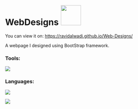 # WebDesigns <img src="https://github.com/TheDudeThatCode/TheDudeThatCode/blob/master/Assets/Designer.gif" width="65px">

You can view it on: https://ravidalwadi.github.io/Web-Designs/

A webpage I designed using BootStrap framework. 

### Tools:
![](https://img.shields.io/badge/Tools-Bootstrap-informational?style=flat&logo=bootstrap&logoColor=white&color=2bbc8a)

### Languages:
![](https://img.shields.io/badge/Code-HTML-informational?style=flat&logo=html&logoColor=white&color=2bbc8a)

![](https://img.shields.io/badge/Code-CSS-informational?style=flat&logo=css&logoColor=white&color=2bbc8a)
